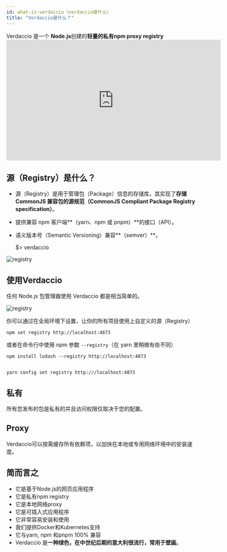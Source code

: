 ```yaml
---
id: what-is-verdaccio（verdaccio是什么）
title: "Verdaccio是什么？"
---
```


Verdaccio 是一个 **Node.js**创建的**轻量的私有npm proxy registry** <iframe width="560" height="315" src="https://www.youtube.com/embed/hDIFKzmoCaA?enablejsapi=1" frameborder="0" allow="accelerometer; autoplay; encrypted-media; gyroscope; picture-in-picture" allowfullscreen mark="crwd-mark"></iframe> 

## 源（Registry）是什么？

* 源（Registry）是用于管理包（Package）信息的存储库，其实现了**存储 CommonJS 兼容包的源规范（CommonJS Compliant Package Registry specification）**。
* 提供兼容 npm 客户端**（yarn、npm 或 pnpm）**的接口（API）。
* 语义版本号（Semantic Versioning）兼容**（semver）**。

    $> verdaccio
    

![registry](assets/verdaccio_server.gif)

## 使用Verdaccio

任何 Node.js 包管理器使用 Verdaccio 都是相当简单的。

![registry](assets/npm_install.gif)

你可以通过在全局环境下设置，让你的所有项目使用上自定义的源（Registry）

    npm set registry http://localhost:4873
    

或者在命令行中使用 npm 参数 `--registry`（在 yarn 里稍微有些不同）

    npm install lodash --registry http://localhost:4873
    

    yarn config set registry http:///localhost:4873
    

## 私有

所有您发布的包是私有的并且访问权限仅取决于您的配置。

## Proxy

Verdaccio可以按需缓存所有依赖项，以加快在本地或专用网络环境中的安装速度。

## 简而言之

* 它是基于Node.js的网页应用程序
* 它是私有npm registry
* 它是本地网络proxy
* 它是可插入式应用程序
* 它非常容易安装和使用
* 我们提供Docker和Kubernetes支持
* 它与yarn, npm 和pnpm 100% 兼容
* Verdaccio 是**一种绿色，在中世纪后期的意大利很流行，常用于壁画**。